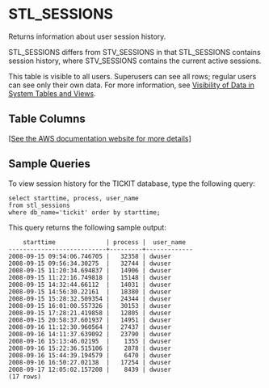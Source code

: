 # STL\_SESSIONS<a name="r_STL_SESSIONS"></a>

Returns information about user session history\.

STL\_SESSIONS differs from STV\_SESSIONS in that STL\_SESSIONS contains session history, where STV\_SESSIONS contains the current active sessions\.

This table is visible to all users\. Superusers can see all rows; regular users can see only their own data\. For more information, see [Visibility of Data in System Tables and Views](c_visibility-of-data.md)\.

## Table Columns<a name="r_STL_SESSIONS-table-columns"></a>

[\[See the AWS documentation website for more details\]](http://docs.aws.amazon.com/redshift/latest/dg/r_STL_SESSIONS.html)

## Sample Queries<a name="r_STL_SESSIONS-sample-queries"></a>

To view session history for the TICKIT database, type the following query:

```
select starttime, process, user_name
from stl_sessions
where db_name='tickit' order by starttime;
```

This query returns the following sample output:

```
    starttime              | process |  user_name
---------------------------+---------+-------------
2008-09-15 09:54:06.746705 |   32358 | dwuser
2008-09-15 09:56:34.30275  |   32744 | dwuser
2008-09-15 11:20:34.694837 |   14906 | dwuser
2008-09-15 11:22:16.749818 |   15148 | dwuser
2008-09-15 14:32:44.66112  |   14031 | dwuser
2008-09-15 14:56:30.22161  |   18380 | dwuser
2008-09-15 15:28:32.509354 |   24344 | dwuser
2008-09-15 16:01:00.557326 |   30153 | dwuser
2008-09-15 17:28:21.419858 |   12805 | dwuser
2008-09-15 20:58:37.601937 |   14951 | dwuser
2008-09-16 11:12:30.960564 |   27437 | dwuser
2008-09-16 14:11:37.639092 |   23790 | dwuser
2008-09-16 15:13:46.02195  |    1355 | dwuser
2008-09-16 15:22:36.515106 |    2878 | dwuser
2008-09-16 15:44:39.194579 |    6470 | dwuser
2008-09-16 16:50:27.02138  |   17254 | dwuser
2008-09-17 12:05:02.157208 |    8439 | dwuser
(17 rows)
```